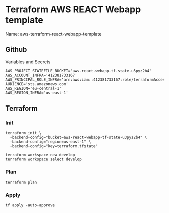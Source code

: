 # Terraform AWS REACT Webapp template

Name: aws-terraform-react-webapp-template

## Github

Variables and Secrets

```
AWS_PROJECT_STATEFILE_BUCKET='aws-react-webapp-tf-state-u3pyz2b4'
AWS_ACCOUNT_INFRA='412381733167'
AWS_PRINCIPAL_ROLE_INFRA='arn:aws:iam::412381733167:role/terraformAccessRole'
AUDIENCE='sts.amazonaws.com'
AWS_REGION='eu-central-1'
AWS_REGION_INFRA='us-east-1'
```

## Terraform

### Init

```
terraform init \
  -backend-config="bucket=aws-react-webapp-tf-state-u3pyz2b4" \
  -backend-config="region=us-east-1" \
  -backend-config="key=terraform.tfstate"
```

```
terraform workspace new develop
terraform workspace select develop
```

### Plan

``` terraform plan ```

### Apply

``` tf apply -auto-approve ```
